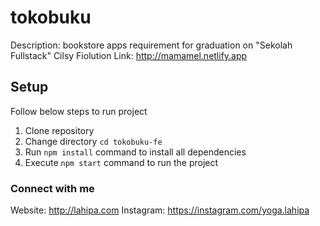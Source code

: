 # tokobuku

Description: bookstore apps requirement for graduation on "Sekolah Fullstack" Cilsy Fiolution
Link: http://mamamel.netlify.app

## Setup

Follow below steps to run project

1. Clone repository
2. Change directory `cd tokobuku-fe`
3. Run `npm install` command to install all dependencies
4. Execute `npm start` command to run the project

### Connect with me

Website: http://lahipa.com
Instagram: https://instagram.com/yoga.lahipa
